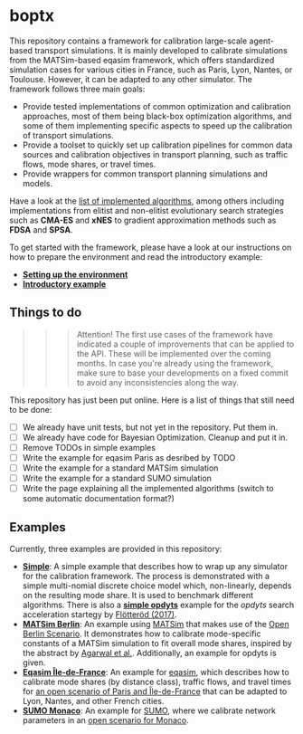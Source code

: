 # boptx

This repository contains a framework for calibration large-scale agent-based
transport simulations. It is mainly developed to calibrate simulations from the
MATSim-based eqasim framework, which offers standardized simulation cases for
various cities in France, such as Paris, Lyon, Nantes, or Toulouse. However, it
can be adapted to any other simulator. The framework follows three main goals:

- Provide tested implementations of common optimization and calibration approaches,
most of them being black-box optimization algorithms, and some of them implementing
specific aspects to speed up the calibration of transport simulations.
- Provide a toolset to quickly set up calibration pipelines for common data sources
and calibration objectives in transport planning, such as traffic flows, mode shares,
or travel times.
- Provide wrappers for common transport planning simulations and models.

Have a look at the [list of implemented algorithms](docs/Algorithms.md), among others including implementations from elitist and non-elitist
evolutionary search strategies such as **CMA-ES** and **xNES** to gradient approximation
methods such as **FDSA** and **SPSA**.

To get started with the framework, please have a look at our instructions on how to prepare the environment and read the introductory example:

- **[Setting up the environment](docs/Environment.md)**
- **[Introductory example](examples/simple)**

## Things to do

>>> Attention! The first use cases of the framework have indicated a couple of improvements that can be applied to the API. These will be implemented over the coming months. In case you're already using the framework, make sure to base your developments on a fixed commit to avoid any inconsistencies along the way.

This repository has just been put online. Here is a list of things that still need
to be done:

- [ ] We already have unit tests, but not yet in the repository. Put them in.
- [ ] We already have code for Bayesian Optimization. Cleanup and put it in.
- [ ] Remove TODOs in simple examples
- [ ] Write the example for eqasim Paris as desribed by TODO
- [ ] Write the example for a standard MATSim simulation
- [ ] Write the example for a standard SUMO simulation
- [ ] Write the page explaining all the implemented algorithms (switch to some automatic documentation format?)

## Examples

Currently, three examples are provided in this repository:

- **[Simple](examples/simple)**: A simple example that describes how to wrap up any simulator for the calibration framework. The process is demonstrated with a simple multi-nomial discrete choice model which, non-linearly, depends on the resulting mode share. It is used to benchmark different algorithms. There is also a **[simple opdyts](examples/simple_opdyts)** example for the *opdyts* search acceleration startegy by [Flötteröd (2017)](https://www.sciencedirect.com/science/article/pii/S0191261516302466).
- **[MATSim Berlin](examples/matsim)**: An example using [MATSim](https://matsim.org/) that makes use of the [Open Berlin Scenario](https://github.com/matsim-scenarios/matsim-berlin). It demonstrates how to calibrate mode-specific constants of a MATSim simulation to fit overall mode shares, inspired by the abstract by [Agarwal et al.](https://transp-or.epfl.ch/heart/2017/abstracts/hEART2017_paper_109.pdf). Additionally, an example for opdyts is given.
- **[Eqasim Île-de-France](examples/eqasim)**: An example for [eqasim](https://github.com/eqasim-org/eqasim-java), which describes how to calibrate mode shares (by distance class), traffic flows, and travel times for [an open scenario of Paris and Île-de-France](examples/eqasim) that can be adapted to Lyon, Nantes, and other French cities.
- **[SUMO Monaco](examples/sumo)**: An example for [SUMO](examples/sumo), where we calibrate network parameters in an [open scenario for Monaco](https://github.com/lcodeca/MoSTScenario).
